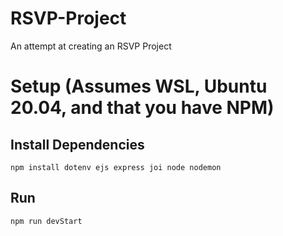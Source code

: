 # RSVP-Project
An attempt at creating an RSVP Project

# Setup (Assumes WSL, Ubuntu 20.04, and that you have NPM)
## Install Dependencies
`npm install dotenv ejs express joi node nodemon`
## Run
`npm run devStart`
